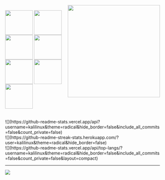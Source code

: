 <div align="center"></div>
  
<img src = "chainsaw.gif" width = "300px" align = "right">

<div style="display: inline_block"><br>
  <img align="center" height="80" width="90" img src="https://cdn.jsdelivr.net/gh/devicons/devicon/icons/java/java-original.svg" />
  <img align="center" height="80" width="90" img src="https://cdn.jsdelivr.net/gh/devicons/devicon/icons/python/python-original.svg" />
  <img align="center" height="80" width="90" img src="https://cdn.jsdelivr.net/gh/devicons/devicon/icons/html5/html5-original.svg" />
  <img align="center" height="80" width="90" img src="https://cdn.jsdelivr.net/gh/devicons/devicon/icons/css3/css3-original.svg" />
  <img align="center" height="80" width="90" img src="https://cdn.jsdelivr.net/gh/devicons/devicon/icons/arduino/arduino-original.svg" />
  <img align="center" height="80" width="90" img src="https://cdn.jsdelivr.net/gh/devicons/devicon/icons/vscode/vscode-original.svg" />
  <img align="center" height="80" width="90" img src="https://cdn.jsdelivr.net/gh/devicons/devicon/icons/google/google-original.svg" />
</div>
<br>
<br>
![](https://github-readme-stats.vercel.app/api?username=kaliIinux&theme=radical&hide_border=false&include_all_commits=false&count_private=false)<br/>
![](https://github-readme-streak-stats.herokuapp.com/?user=kaliIinux&theme=radical&hide_border=false)<br/>
![](https://github-readme-stats.vercel.app/api/top-langs/?username=kaliIinux&theme=radical&hide_border=false&include_all_commits=false&count_private=false&layout=compact)

---
[![](https://visitcount.itsvg.in/api?id=kaliIinux&icon=0&color=0)](https://visitcount.itsvg.in)

<!-- Proudly created with GPRM ( https://gprm.itsvg.in ) -->

